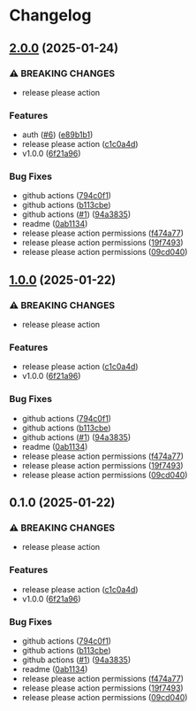 # Changelog

## [2.0.0](https://github.com/gueriboutmathieu/python_utils/compare/v1.0.0...v2.0.0) (2025-01-24)


### ⚠ BREAKING CHANGES

* release please action

### Features

* auth ([#6](https://github.com/gueriboutmathieu/python_utils/issues/6)) ([e89b1b1](https://github.com/gueriboutmathieu/python_utils/commit/e89b1b1998764153f9f9c7db85edeb2e5ca47255))
* release please action ([c1c0a4d](https://github.com/gueriboutmathieu/python_utils/commit/c1c0a4d8d2eecc675688290d2497b0c3d7c01fe0))
* v1.0.0 ([6f21a96](https://github.com/gueriboutmathieu/python_utils/commit/6f21a967b96479368bce9b5fb662e61b5e02e7d6))


### Bug Fixes

* github actions ([794c0f1](https://github.com/gueriboutmathieu/python_utils/commit/794c0f11c95c642969b878e3aaee1723852309c5))
* github actions ([b113cbe](https://github.com/gueriboutmathieu/python_utils/commit/b113cbe9c084d19f04e1e5a48cd661cf3d8a94aa))
* github actions ([#1](https://github.com/gueriboutmathieu/python_utils/issues/1)) ([94a3835](https://github.com/gueriboutmathieu/python_utils/commit/94a38359a53809e678f26bef7fc9700d2b8f0375))
* readme ([0ab1134](https://github.com/gueriboutmathieu/python_utils/commit/0ab1134629ac253b1ad9e8794326cd2fd938a74b))
* release please action permissions ([f474a77](https://github.com/gueriboutmathieu/python_utils/commit/f474a77af546c505cac930e6682c9a19024aaeea))
* release please action permissions ([19f7493](https://github.com/gueriboutmathieu/python_utils/commit/19f7493fd023d986484fffc3a2e9b6b2fcaf5073))
* release please action permissions ([09cd040](https://github.com/gueriboutmathieu/python_utils/commit/09cd04098ecb3c8713a24fec3c9c99137c13350d))

## [1.0.0](https://github.com/gueriboutmathieu/python_utils/compare/v0.1.0...v1.0.0) (2025-01-22)


### ⚠ BREAKING CHANGES

* release please action

### Features

* release please action ([c1c0a4d](https://github.com/gueriboutmathieu/python_utils/commit/c1c0a4d8d2eecc675688290d2497b0c3d7c01fe0))
* v1.0.0 ([6f21a96](https://github.com/gueriboutmathieu/python_utils/commit/6f21a967b96479368bce9b5fb662e61b5e02e7d6))


### Bug Fixes

* github actions ([794c0f1](https://github.com/gueriboutmathieu/python_utils/commit/794c0f11c95c642969b878e3aaee1723852309c5))
* github actions ([b113cbe](https://github.com/gueriboutmathieu/python_utils/commit/b113cbe9c084d19f04e1e5a48cd661cf3d8a94aa))
* github actions ([#1](https://github.com/gueriboutmathieu/python_utils/issues/1)) ([94a3835](https://github.com/gueriboutmathieu/python_utils/commit/94a38359a53809e678f26bef7fc9700d2b8f0375))
* readme ([0ab1134](https://github.com/gueriboutmathieu/python_utils/commit/0ab1134629ac253b1ad9e8794326cd2fd938a74b))
* release please action permissions ([f474a77](https://github.com/gueriboutmathieu/python_utils/commit/f474a77af546c505cac930e6682c9a19024aaeea))
* release please action permissions ([19f7493](https://github.com/gueriboutmathieu/python_utils/commit/19f7493fd023d986484fffc3a2e9b6b2fcaf5073))
* release please action permissions ([09cd040](https://github.com/gueriboutmathieu/python_utils/commit/09cd04098ecb3c8713a24fec3c9c99137c13350d))

## 0.1.0 (2025-01-22)


### ⚠ BREAKING CHANGES

* release please action

### Features

* release please action ([c1c0a4d](https://github.com/gueriboutmathieu/python_utils/commit/c1c0a4d8d2eecc675688290d2497b0c3d7c01fe0))
* v1.0.0 ([6f21a96](https://github.com/gueriboutmathieu/python_utils/commit/6f21a967b96479368bce9b5fb662e61b5e02e7d6))


### Bug Fixes

* github actions ([794c0f1](https://github.com/gueriboutmathieu/python_utils/commit/794c0f11c95c642969b878e3aaee1723852309c5))
* github actions ([b113cbe](https://github.com/gueriboutmathieu/python_utils/commit/b113cbe9c084d19f04e1e5a48cd661cf3d8a94aa))
* github actions ([#1](https://github.com/gueriboutmathieu/python_utils/issues/1)) ([94a3835](https://github.com/gueriboutmathieu/python_utils/commit/94a38359a53809e678f26bef7fc9700d2b8f0375))
* readme ([0ab1134](https://github.com/gueriboutmathieu/python_utils/commit/0ab1134629ac253b1ad9e8794326cd2fd938a74b))
* release please action permissions ([f474a77](https://github.com/gueriboutmathieu/python_utils/commit/f474a77af546c505cac930e6682c9a19024aaeea))
* release please action permissions ([19f7493](https://github.com/gueriboutmathieu/python_utils/commit/19f7493fd023d986484fffc3a2e9b6b2fcaf5073))
* release please action permissions ([09cd040](https://github.com/gueriboutmathieu/python_utils/commit/09cd04098ecb3c8713a24fec3c9c99137c13350d))
